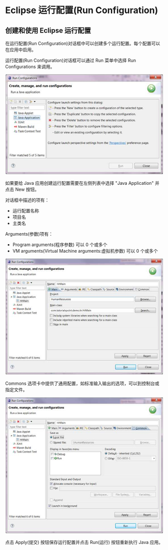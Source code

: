 
# Eclipse 运行配置(Run Configuration)

## 创建和使用 Eclipse 运行配置

在运行配置(Run Configuration)对话框中可以创建多个运行配置。每个配置可以在应用中启用。

运行配置(Run Configuration)对话框可以通过 Run 菜单中选择 Run Configurations 来调用。

![run_config_1](../img/run_config_1.jpg)

如果要给 Java 应用创建运行配置需要在左侧列表中选择 "Java Application" 并点击 New 按钮。

对话框中描述的项有：

*   运行配置名称
*   项目名
*   主类名

Arguments(参数)项有：

*   Program arguments(程序参数) 可以 0 个或多个
*   VM arguments(Virtual Machine arguments:虚拟机参数) 可以 0 个或多个

![run_config_2](../img/run_config_2.jpg)

Commons 选项卡中提供了通用配置，如标准输入输出的选项，可以到控制台或指定文件。

![run_config_3](../img/run_config_3.jpg)

点击 Apply(提交) 按钮保存运行配置并点击 Run(运行) 按钮重新执行 Java 应用。


